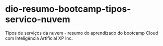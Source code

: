 # dio-resumo-bootcamp-tipos-servico-nuvem
Tipos de serviços da nuvem - resumo do aprendizado do bootcamp Cloud com Inteligência Artificial XP Inc.
